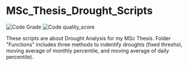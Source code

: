 # MSc_Thesis_Drought_Scripts

![Code Grade](https://www.code-inspector.com/project/11594/status/svg)
![Code quality_score](https://www.code-inspector.com/project/11594/score/svg)

These scripts are about Drought Analysis for my MSc Thesis. Folder "Functions" includes three methods to indentify droughts (fixed threshol, moving average of monthly percentile, and moving average of daily percentile).



